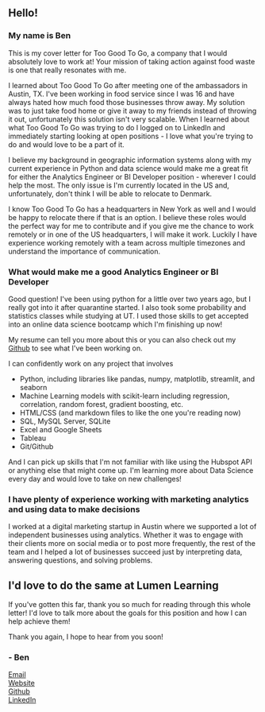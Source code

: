 ## Hello!

### My name is Ben    
This is my cover letter for Too Good To Go, a company that I would absolutely love to work at! Your mission of taking action against food waste is one that really resonates with me.

I learned about Too Good To Go after meeting one of the ambassadors in Austin, TX. I've been working in food service since I was 16 and have always hated how much food those businesses throw away. My solution was to just take food home or give it away to my friends instead of throwing it out, unfortunately this solution isn't very scalable. When I learned about what Too Good To Go was trying to do I logged on to LinkedIn and immediately starting looking at open positions - I love what you're trying to do and would love to be a part of it.

I believe my background in geographic information systems along with my current experience in Python and data science would make me a great fit for either the Analytics Engineer or BI Developer position - wherever I could help the most. The only issue is I'm currently located in the US and, unfortunately, don't think I will be able to relocate to Denmark. 

I know Too Good To Go has a headquarters in New York as well and I would be happy to relocate there if that is an option. I believe these roles would the perfect way for me to contribute and if you give me the chance to work remotely or in one of the US headquarters, I will make it work. Luckily I have experience working remotely with a team across multiple timezones and understand the importance of communication.

### What would make me a good Analytics Engineer or BI Developer
Good question! I've been using python for a little over two years ago, but I really got into it after quarantine started. I also took some probability and statistics classes while studying at UT. I used those skills to get accepted into an online data science bootcamp which I'm finishing up now!

My resume can tell you more about this or you can also check out my [Github](https://github.com/Bench-amblee?tab=repositories) to see what I've been working on. 

I can confidently work on any project that involves
- Python, including libraries like pandas, numpy, matplotlib, streamlit, and seaborn
- Machine Learning models with scikit-learn including regression, correlation, random forest, gradient boosting, etc.
- HTML/CSS (and markdown files to like the one you're reading now)
- SQL, MySQL Server, SQLite
- Excel and Google Sheets
- Tableau
- Git/Github  

And I can pick up skills that I'm not familiar with like using the Hubspot API or anything else that might come up. I'm learning more about Data Science every day and would love to take on new challenges!

### I have plenty of experience working with marketing analytics and using data to make decisions
I worked at a digital marketing startup in Austin where we supported a lot of independent businesses using analytics.
Whether it was to engage with their clients more on social media or to post more frequently, the rest of the team and I helped a lot of businesses succeed just by interpreting data, answering questions, and solving problems. 
## I'd love to do the same at Lumen Learning
If you've gotten this far, thank you so much for reading through this whole letter! I'd love to talk more about the goals for this position and how I can help achieve them!        

Thank you again, I hope to hear from you soon!  
### - Ben    

[Email](ben@benchamblee.blog)   
[Website](https://benchamblee.blog/)    
[Github](https://github.com/Bench-amblee)    
[LinkedIn](https://www.linkedin.com/in/ben-chamblee-he-him-354245a3/)    
